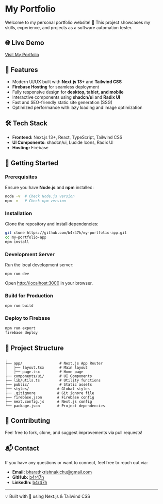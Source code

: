 # My Portfolio

Welcome to my personal portfolio website! 🚀 This project showcases my skills, experience, and projects as a software automation tester.

## 🌐 Live Demo
[Visit My Portfolio](https://bkportfolio.web.app/)

## 📌 Features
- Modern UI/UX built with **Next.js 13+** and **Tailwind CSS**
- **Firebase Hosting** for seamless deployment
- Fully responsive design for **desktop, tablet, and mobile**
- Interactive components using **shadcn/ui** and **Radix UI**
- Fast and SEO-friendly static site generation (SSG)
- Optimized performance with lazy loading and image optimization

## 🛠️ Tech Stack
- **Frontend:** Next.js 13+, React, TypeScript, Tailwind CSS
- **UI Components:** shadcn/ui, Lucide Icons, Radix UI
- **Hosting:** Firebase

## 🚀 Getting Started
### Prerequisites
Ensure you have **Node.js** and **npm** installed:
```sh
node -v  # Check Node.js version
npm -v   # Check npm version
```

### Installation
Clone the repository and install dependencies:
```sh
git clone https://github.com/b4r47h/my-portfolio-app.git
cd my-portfolio-app
npm install
```

### Development Server
Run the local development server:
```sh
npm run dev
```
Open [http://localhost:3000](http://localhost:3000) in your browser.

### Build for Production
```sh
npm run build
```

### Deploy to Firebase
```sh
npm run export
firebase deploy
```

## 📂 Project Structure
```
.
├── app/                 # Next.js App Router
│   ├── layout.tsx       # Main layout
│   ├── page.tsx         # Home page
├── components/ui/       # UI Components
├── lib/utils.ts         # Utility functions
├── public/              # Static assets
├── styles/             # Global styles
├── .gitignore          # Git ignore file
├── firebase.json       # Firebase config
├── next.config.js      # Next.js config
└── package.json        # Project dependencies
```

## 🤝 Contributing
Feel free to fork, clone, and suggest improvements via pull requests!

## 📬 Contact
If you have any questions or want to connect, feel free to reach out via:
- **Email:** [bharathkrishnakichu@gmail.com](mailto:bharathkrishnakichu@gmail.com)
- **GitHub:** [b4r47h](https://github.com/b4r47h)
- **LinkedIn:** [b4r47h](https://linkedin.com/in/b4r47h)

---
💡 Built with 💙 using Next.js & Tailwind CSS
